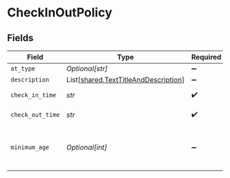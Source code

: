 # CheckInOutPolicy


## Fields

| Field                                                                                  | Type                                                                                   | Required                                                                               | Description                                                                            | Example                                                                                |
| -------------------------------------------------------------------------------------- | -------------------------------------------------------------------------------------- | -------------------------------------------------------------------------------------- | -------------------------------------------------------------------------------------- | -------------------------------------------------------------------------------------- |
| `at_type`                                                                              | *Optional[str]*                                                                        | :heavy_minus_sign:                                                                     | N/A                                                                                    | CheckInOutPolicy                                                                       |
| `description`                                                                          | List[[shared.TextTitleAndDescription](../../models/shared/texttitleanddescription.md)] | :heavy_minus_sign:                                                                     | N/A                                                                                    |                                                                                        |
| `check_in_time`                                                                        | *str*                                                                                  | :heavy_check_mark:                                                                     | Check-in time                                                                          |                                                                                        |
| `check_out_time`                                                                       | *str*                                                                                  | :heavy_check_mark:                                                                     | Check-out time                                                                         |                                                                                        |
| `minimum_age`                                                                          | *Optional[int]*                                                                        | :heavy_minus_sign:                                                                     | Minimum age of guest checking in or out                                                |                                                                                        |
